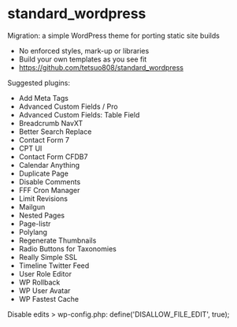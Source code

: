 standard_wordpress
==================

Migration: a simple WordPress theme for porting static site builds

* No enforced styles, mark-up or libraries
* Build your own templates as you see fit
* https://github.com/tetsuo808/standard_wordpress

Suggested plugins:


* Add Meta Tags
* Advanced Custom Fields / Pro
* Advanced Custom Fields: Table Field
* Breadcrumb NavXT
* Better Search Replace
* Contact Form 7
* CPT UI
* Contact Form CFDB7
* Calendar Anything
* Duplicate Page
* Disable Comments
* FFF Cron Manager
* Limit Revisions
* Mailgun
* Nested Pages
* Page-listr
* Polylang
* Regenerate Thumbnails
* Radio Buttons for Taxonomies
* Really Simple SSL
* Timeline Twitter Feed
* User Role Editor
* WP Rollback
* WP User Avatar
* WP Fastest Cache




Disable edits > wp-config.php:
define('DISALLOW_FILE_EDIT', true);  
